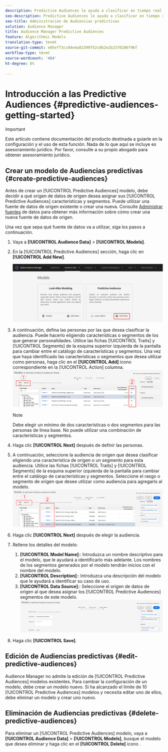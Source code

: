 ```yaml
---
description: Predictive Audiences le ayuda a clasificar en tiempo real audiencias desconocidas como personalidades diferenciadas, mediante el uso de la ciencia de datos.
seo-description: Predictive Audiences le ayuda a clasificar en tiempo real audiencias desconocidas como personalidades diferenciadas, mediante el uso de la ciencia de datos.
seo-title: Administración de Audiencias predictivas
solution: Audience Manager
title: Audience Manager Predictive Audiences
feature: Algorithmic Models
translation-type: tm+mt
source-git-commit: e05eff3cc04e4a82399752c862e2b2370286f96f
workflow-type: tm+mt
source-wordcount: '464'
ht-degree: 8%

---
```



# Introducción a las Predictive Audiences {#predictive-audiences-getting-started}

>[!IMPORTANT]
>Este artículo contiene documentación del producto destinada a guiarle en la configuración y el uso de esta función. Nada de lo que aquí se incluye es asesoramiento jurídico. Por favor, consulte a su propio abogado para obtener asesoramiento jurídico.

## Crear un modelo de Audiencias predictivas {#create-predictive-audiences}

Antes de crear un [!UICONTROL Predictive Audiences] modelo, debe decidir a qué origen de datos de origen desea asignar sus [!UICONTROL Predictive Audiences] características y segmentos. Puede utilizar una fuente de datos de origen existente o crear una nueva. Consulte [Administrar fuentes](https://docs.adobe.com/content/help/en/audience-manager/user-guide/features/data-sources/manage-datasources.html) de datos para obtener más información sobre cómo crear una nueva fuente de datos de origen.

Una vez que sepa qué fuente de datos va a utilizar, siga los pasos a continuación.

1. Vaya a **[!UICONTROL Audience Data]** > **[!UICONTROL Models]**.
1. En la [!UICONTROL Predictive Audiences] sección, haga clic en **[!UICONTROL Add New]**.

   ![smart-persona-add](assets/predictive-audiences-add.png)

1. A continuación, defina las personas por las que desea clasificar la audiencia. Puede hacerlo eligiendo características o segmentos de los que generar personalidades. Utilice las fichas [!UICONTROL Traits] y [!UICONTROL Segments] de la esquina superior izquierda de la pantalla para cambiar entre el catálogo de características y segmentos. Una vez que haya identificado las características o segmentos que desea utilizar como personas, haga clic en el **[!UICONTROL Add]** icono correspondiente en la [!UICONTROL Action] columna.
   ![inteligente-persona-select-personas](assets/predictive-audiences-persona.png)
   >[!NOTE]
   >Debe elegir un mínimo de dos características o dos segmentos para las personas de línea base. No puede utilizar una combinación de características y segmentos.
1. Haga clic **[!UICONTROL Next]** después de definir las personas.
1. A continuación, seleccione la audiencia de origen que desea clasificar eligiendo una característica de origen o un segmento para esta audiencia. Utilice las fichas [!UICONTROL Traits] y [!UICONTROL Segments] de la esquina superior izquierda de la pantalla para cambiar entre el catálogo de características y segmentos. Seleccione el rasgo o segmento de origen que desee utilizar como audiencia para agregarlo al modelo.
   ![smart-persona-select-audiencia](assets/predictive-audiences-audience.png)
1. Haga clic **[!UICONTROL Next]** después de elegir la audiencia.
1. Rellene los detalles del modelo:
   1. **[!UICONTROL Model Name]**:: Introduzca un nombre descriptivo para el modelo, que le ayudará a identificarlo más adelante. Los nombres de los segmentos generados por el modelo tendrán inicios con el nombre del modelo.
   2. **[!UICONTROL Description]**:: Introduzca una descripción del modelo que le ayudará a identificar su caso de uso.
   3. **[!UICONTROL Data Source]**:: Seleccione el origen de datos de origen al que desea asignar los [!UICONTROL Predictive Audiences] segmentos de este modelo.
      ![predictive-audiencias-save](assets/predictive-audiences-save.png)
1. Haga clic **[!UICONTROL Save]**.

## Edición de Audiencias predictivas {#edit-predictive-audiences}

Audience Manager no admite la edición de [!UICONTROL Predictive Audiences] modelos existentes. Para cambiar la configuración de un modelo, debe crear un modelo nuevo. Si ha alcanzado el límite de 10 [!UICONTROL Predictive Audiences] modelos y necesita editar uno de ellos, debe eliminar un modelo y crear uno nuevo.

## Eliminación de Audiencias predictivas {#delete-predictive-audiences}

Para eliminar un [!UICONTROL Predictive Audiences] modelo, vaya a **[!UICONTROL Audience Data]** > **[!UICONTROL Models]**, busque el modelo que desea eliminar y haga clic en el **[!UICONTROL Delete]** icono .
